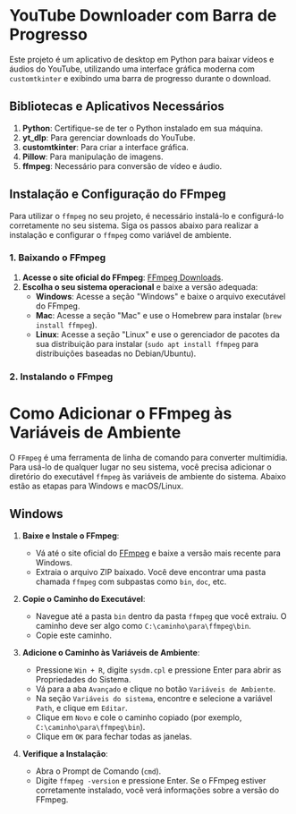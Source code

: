 # YouTube Downloader com Barra de Progresso

Este projeto é um aplicativo de desktop em Python para baixar vídeos e áudios do YouTube, utilizando uma interface gráfica moderna com `customtkinter` e exibindo uma barra de progresso durante o download.

## Bibliotecas e Aplicativos Necessários

1. **Python**: Certifique-se de ter o Python instalado em sua máquina.
2. **yt_dlp**: Para gerenciar downloads do YouTube.
3. **customtkinter**: Para criar a interface gráfica.
4. **Pillow**: Para manipulação de imagens.
5. **ffmpeg**: Necessário para conversão de vídeo e áudio.

## Instalação e Configuração do FFmpeg

Para utilizar o `ffmpeg` no seu projeto, é necessário instalá-lo e configurá-lo corretamente no seu sistema. Siga os passos abaixo para realizar a instalação e configurar o `ffmpeg` como variável de ambiente.

### 1. Baixando o FFmpeg

1. **Acesse o site oficial do FFmpeg**: [FFmpeg Downloads](https://ffmpeg.org/download.html).
2. **Escolha o seu sistema operacional** e baixe a versão adequada:
   - **Windows**: Acesse a seção "Windows" e baixe o arquivo executável do FFmpeg.
   - **Mac**: Acesse a seção "Mac" e use o Homebrew para instalar (`brew install ffmpeg`).
   - **Linux**: Acesse a seção "Linux" e use o gerenciador de pacotes da sua distribuição para instalar (`sudo apt install ffmpeg` para distribuições baseadas no Debian/Ubuntu).

### 2. Instalando o FFmpeg

# Como Adicionar o FFmpeg às Variáveis de Ambiente

O `FFmpeg` é uma ferramenta de linha de comando para converter multimídia. Para usá-lo de qualquer lugar no seu sistema, você precisa adicionar o diretório do executável `ffmpeg` às variáveis de ambiente do sistema. Abaixo estão as etapas para Windows e macOS/Linux.

## Windows

1. **Baixe e Instale o FFmpeg**:
   - Vá até o site oficial do [FFmpeg](https://ffmpeg.org/download.html) e baixe a versão mais recente para Windows.
   - Extraia o arquivo ZIP baixado. Você deve encontrar uma pasta chamada `ffmpeg` com subpastas como `bin`, `doc`, etc.

2. **Copie o Caminho do Executável**:
   - Navegue até a pasta `bin` dentro da pasta `ffmpeg` que você extraiu. O caminho deve ser algo como `C:\caminho\para\ffmpeg\bin`.
   - Copie este caminho.

3. **Adicione o Caminho às Variáveis de Ambiente**:
   - Pressione `Win + R`, digite `sysdm.cpl` e pressione Enter para abrir as Propriedades do Sistema.
   - Vá para a aba `Avançado` e clique no botão `Variáveis de Ambiente`.
   - Na seção `Variáveis do sistema`, encontre e selecione a variável `Path`, e clique em `Editar`.
   - Clique em `Novo` e cole o caminho copiado (por exemplo, `C:\caminho\para\ffmpeg\bin`).
   - Clique em `OK` para fechar todas as janelas.

4. **Verifique a Instalação**:
   - Abra o Prompt de Comando (`cmd`).
   - Digite `ffmpeg -version` e pressione Enter. Se o FFmpeg estiver corretamente instalado, você verá informações sobre a versão do FFmpeg.

